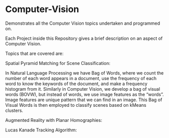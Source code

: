 # Computer-Vision
Demonstrates all the Computer Vision topics undertaken and programmed on. 

Each Project inside this Repository gives a brief description on an aspect of Computer Vision. 

Topics that are covered are:

Spatial Pyramid Matching for Scene Classification:

In Natural Language Processing we have Bag of Words, where we count the number of each word appears in a document, use the frequency of each word to know the keywords of the document, and make a frequency histogram from it. Similarly in Computer Vision, we develop a bag of visual words (BOVW), but instead of words, we use image features as the “words”. Image features are unique pattern that we can find in an image. This Bag of Visual Words is then employed to classify scenes based on kMeans clusters. 

Augmented Reality with Planar Homographies:



Lucas Kanade Tracking Algorithm:




